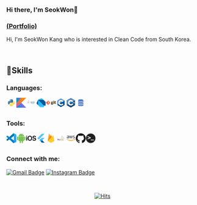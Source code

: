 ### Hi there, I'm SeokWon👋 
### [(Portfolio)](https://quixotic-mozzarella-784.notion.site/3be7fd7a85cd4772ba85b844207cd532)

Hi, I'm SeokWon Kang who is interested in Clean Code from South Korea.

<br />

## 🌟Skills

### Languages:
<img align="left" alt="Python" width="26px" src="https://raw.githubusercontent.com/github/explore/80688e429a7d4ef2fca1e82350fe8e3517d3494d/topics/python/python.png" />
<img align="left" alt="Kotlin" width="26px" src="https://raw.githubusercontent.com/github/explore/80688e429a7d4ef2fca1e82350fe8e3517d3494d/topics/kotlin/kotlin.png" />
<img align="left" alt="Java" width="26px" src="https://raw.githubusercontent.com/github/explore/80688e429a7d4ef2fca1e82350fe8e3517d3494d/topics/java/java.png" />
<img align="left" alt="Dart" width="26px" src="https://raw.githubusercontent.com/github/explore/80688e429a7d4ef2fca1e82350fe8e3517d3494d/topics/dart/dart.png" />
<img align="left" alt="Git" width="26px" src="https://raw.githubusercontent.com/github/explore/80688e429a7d4ef2fca1e82350fe8e3517d3494d/topics/git/git.png" />
<img align="left" alt="C" width="26px" src="https://raw.githubusercontent.com/github/explore/80688e429a7d4ef2fca1e82350fe8e3517d3494d/topics/c/c.png" />
<img align="left" alt="CPP" width="26px" src="https://raw.githubusercontent.com/github/explore/80688e429a7d4ef2fca1e82350fe8e3517d3494d/topics/cpp/cpp.png" />
<img align="left" alt="Sql" width="26px" src="https://raw.githubusercontent.com/github/explore/80688e429a7d4ef2fca1e82350fe8e3517d3494d/topics/sql/sql.png" />

<br />
<br />

### Tools:
<img align="left" alt="Visual Studio Code" width="26px" src="https://raw.githubusercontent.com/github/explore/80688e429a7d4ef2fca1e82350fe8e3517d3494d/topics/visual-studio-code/visual-studio-code.png" />
<img align="left" alt="Android Studio" width="26px" src="https://raw.githubusercontent.com/github/explore/80688e429a7d4ef2fca1e82350fe8e3517d3494d/topics/android/android.png" />
<img align="left" alt="iOS" width="26px" src="https://raw.githubusercontent.com/github/explore/78df643247d429f6cc873026c0622819ad797942/topics/ios/ios.png" />
<img align="left" alt="Flutter" width="26px" src="https://raw.githubusercontent.com/github/explore/80688e429a7d4ef2fca1e82350fe8e3517d3494d/topics/flutter/flutter.png" />
<img align="left" alt="Firebase" width="26px" src="https://raw.githubusercontent.com/github/explore/78df643247d429f6cc873026c0622819ad797942/topics/firebase/firebase.png" />
<img align="left" alt="mysql" width="26px" src="https://raw.githubusercontent.com/github/explore/78df643247d429f6cc873026c0622819ad797942/topics/mysql/mysql.png" />
<img align="left" alt="AWS" width="26px" src="https://raw.githubusercontent.com/github/explore/78df643247d429f6cc873026c0622819ad797942/topics/aws/aws.png" />
<img align="left" alt="GitHub" width="26px" src="https://raw.githubusercontent.com/github/explore/78df643247d429f6cc873026c0622819ad797942/topics/github/github.png" />
<img align="left" alt="Terminal" width="26px" src="https://raw.githubusercontent.com/github/explore/80688e429a7d4ef2fca1e82350fe8e3517d3494d/topics/terminal/terminal.png" />

<br />
<br />

### Connect with me:

[![Gmail Badge](https://img.shields.io/badge/rkdtjrdnjs1@gmail.com-d14836?style=flat-square&logo=Gmail&logoColor=white&link=mailto:rkdtjrdnjs1@gmail.com)](mailto:rkdtjrdnjs1@gmail.com)
[![Instagram Badge](https://img.shields.io/badge/kssssssw-E4405F?style=flat-square&logo=instagram&logoColor=white&link=https://www.facebook.com/zzsza)](https://www.instagram.com/kssssssw/)

<br />

<div align=center>
	
  [![Hits](https://hits.seeyoufarm.com/api/count/incr/badge.svg?url=https%3A%2F%2Fgithub.com%2Fksssssw&count_bg=%2379C83D&title_bg=%23555555&icon=&icon_color=%23E7E7E7&title=hits&edge_flat=false)](https://hits.seeyoufarm.com)
	
 </div>


<!--
**ksssssw/ksssssw** is a ✨ _special_ ✨ repository because its `README.md` (this file) appears on your GitHub profile.

Here are some ideas to get you started:

- 🔭 I’m currently working on ...
- 🌱 I’m currently learning ...
- 👯 I’m looking to collaborate on ...
- 🤔 I’m looking for help with ...
- 💬 Ask me about ...
- 📫 How to reach me: ...
- 😄 Pronouns: ...
- ⚡ Fun fact: ...
-->
